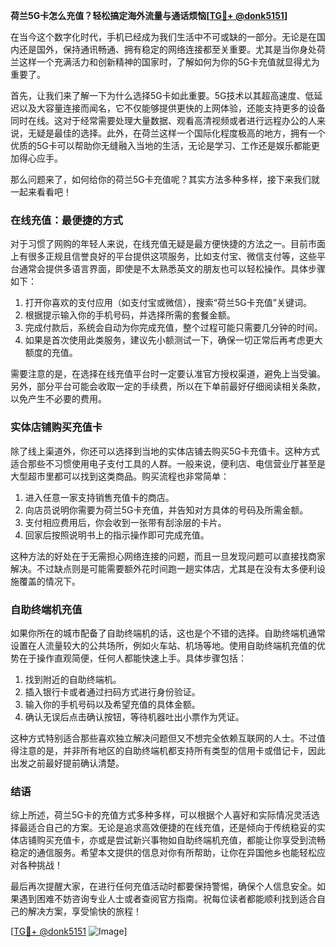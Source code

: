**荷兰5G卡怎么充值？轻松搞定海外流量与通话烦恼[[TG💪+ @donk5151](https://t.me/s/donk5151)]**

在当今这个数字化时代，手机已经成为我们生活中不可或缺的一部分。无论是在国内还是国外，保持通讯畅通、拥有稳定的网络连接都至关重要。尤其是当你身处荷兰这样一个充满活力和创新精神的国家时，了解如何为你的5G卡充值就显得尤为重要了。

首先，让我们来了解一下为什么选择5G卡如此重要。5G技术以其超高速度、低延迟以及大容量连接而闻名，它不仅能够提供更快的上网体验，还能支持更多的设备同时在线。这对于经常需要处理大量数据、观看高清视频或者进行远程办公的人来说，无疑是最佳的选择。此外，在荷兰这样一个国际化程度极高的地方，拥有一个优质的5G卡可以帮助你无缝融入当地的生活，无论是学习、工作还是娱乐都能更加得心应手。

那么问题来了，如何给你的荷兰5G卡充值呢？其实方法多种多样，接下来我们就一起来看看吧！

### 在线充值：最便捷的方式

对于习惯了网购的年轻人来说，在线充值无疑是最方便快捷的方法之一。目前市面上有很多正规且信誉良好的平台提供这项服务，比如支付宝、微信支付等，这些平台通常会提供多语言界面，即使是不太熟悉英文的朋友也可以轻松操作。具体步骤如下：

1. 打开你喜欢的支付应用（如支付宝或微信），搜索“荷兰5G卡充值”关键词。
2. 根据提示输入你的手机号码，并选择所需的套餐金额。
3. 完成付款后，系统会自动为你完成充值，整个过程可能只需要几分钟的时间。
4. 如果是首次使用此类服务，建议先小额测试一下，确保一切正常后再考虑更大额度的充值。

需要注意的是，在选择在线充值平台时一定要认准官方授权渠道，避免上当受骗。另外，部分平台可能会收取一定的手续费，所以在下单前最好仔细阅读相关条款，以免产生不必要的费用。

### 实体店铺购买充值卡

除了线上渠道外，你还可以选择到当地的实体店铺去购买5G卡充值卡。这种方式适合那些不习惯使用电子支付工具的人群。一般来说，便利店、电信营业厅甚至是大型超市里都可以找到这类商品。购买流程也非常简单：

1. 进入任意一家支持销售充值卡的商店。
2. 向店员说明你需要为荷兰5G卡充值，并告知对方具体的号码及所需金额。
3. 支付相应费用后，你会收到一张带有刮涂层的卡片。
4. 回家后按照说明书上的指示操作即可完成充值。

这种方法的好处在于无需担心网络连接的问题，而且一旦发现问题可以直接找商家解决。不过缺点则是可能需要额外花时间跑一趟实体店，尤其是在没有太多便利设施覆盖的情况下。

### 自助终端机充值

如果你所在的城市配备了自助终端机的话，这也是个不错的选择。自助终端机通常设置在人流量较大的公共场所，例如火车站、机场等地。使用自助终端机充值的优势在于操作直观简便，任何人都能快速上手。具体步骤包括：

1. 找到附近的自助终端机。
2. 插入银行卡或者通过扫码方式进行身份验证。
3. 输入你的手机号码以及希望充值的具体金额。
4. 确认无误后点击确认按钮，等待机器吐出小票作为凭证。

这种方式特别适合那些喜欢独立解决问题但又不想完全依赖互联网的人士。不过值得注意的是，并非所有地区的自助终端机都支持所有类型的信用卡或借记卡，因此出发之前最好提前确认清楚。

### 结语

综上所述，荷兰5G卡的充值方式多种多样，可以根据个人喜好和实际情况灵活选择最适合自己的方案。无论是追求高效便捷的在线充值，还是倾向于传统稳妥的实体店铺购买充值卡，亦或是尝试新兴事物如自助终端机充值，都能让你享受到流畅稳定的通信服务。希望本文提供的信息对你有所帮助，让你在异国他乡也能轻松应对各种挑战！

最后再次提醒大家，在进行任何充值活动时都要保持警惕，确保个人信息安全。如果遇到困难不妨咨询专业人士或者查阅官方指南。祝每位读者都能顺利找到适合自己的解决方案，享受愉快的旅程！

[[TG💪+ @donk5151](https://t.me/s/donk5151) ![Image](https://i.postimg.cc/rwNCRYN7/Snipaste-2025-04-30-17-27-05.png)]